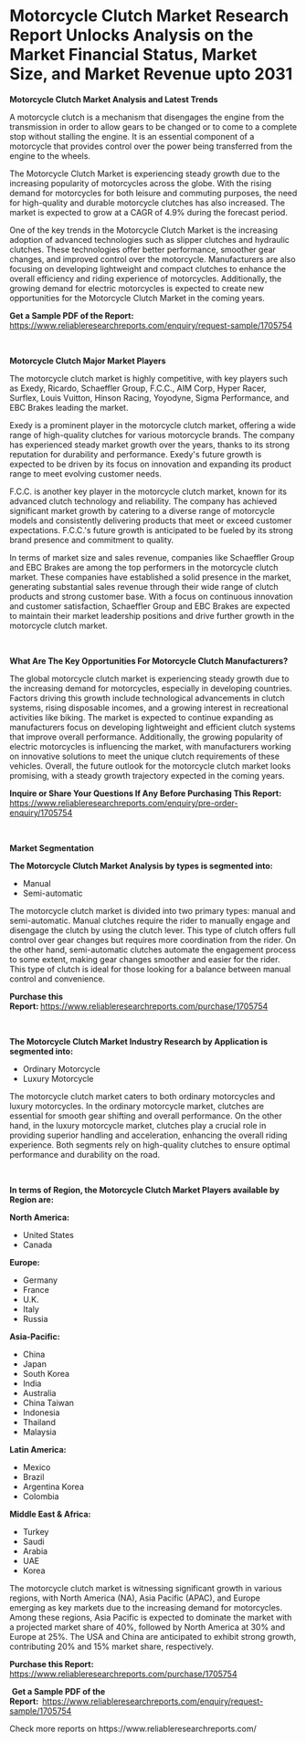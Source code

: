 <p><h1>Motorcycle Clutch Market Research Report Unlocks Analysis on the Market Financial Status, Market Size, and Market Revenue upto 2031</h1></p><p><strong>Motorcycle Clutch Market Analysis and Latest Trends</strong></p>
<p><p>A motorcycle clutch is a mechanism that disengages the engine from the transmission in order to allow gears to be changed or to come to a complete stop without stalling the engine. It is an essential component of a motorcycle that provides control over the power being transferred from the engine to the wheels.</p><p>The Motorcycle Clutch Market is experiencing steady growth due to the increasing popularity of motorcycles across the globe. With the rising demand for motorcycles for both leisure and commuting purposes, the need for high-quality and durable motorcycle clutches has also increased. The market is expected to grow at a CAGR of 4.9% during the forecast period.</p><p>One of the key trends in the Motorcycle Clutch Market is the increasing adoption of advanced technologies such as slipper clutches and hydraulic clutches. These technologies offer better performance, smoother gear changes, and improved control over the motorcycle. Manufacturers are also focusing on developing lightweight and compact clutches to enhance the overall efficiency and riding experience of motorcycles. Additionally, the growing demand for electric motorcycles is expected to create new opportunities for the Motorcycle Clutch Market in the coming years.</p></p>
<p><strong>Get a Sample PDF of the Report:&nbsp;</strong> <a href="https://www.reliableresearchreports.com/enquiry/request-sample/1705754">https://www.reliableresearchreports.com/enquiry/request-sample/1705754</a></p>
<p>&nbsp;</p>
<p><strong>Motorcycle Clutch Major Market Players</strong></p>
<p><p>The motorcycle clutch market is highly competitive, with key players such as Exedy, Ricardo, Schaeffler Group, F.C.C., AIM Corp, Hyper Racer, Surflex, Louis Vuitton, Hinson Racing, Yoyodyne, Sigma Performance, and EBC Brakes leading the market. </p><p>Exedy is a prominent player in the motorcycle clutch market, offering a wide range of high-quality clutches for various motorcycle brands. The company has experienced steady market growth over the years, thanks to its strong reputation for durability and performance. Exedy's future growth is expected to be driven by its focus on innovation and expanding its product range to meet evolving customer needs.</p><p>F.C.C. is another key player in the motorcycle clutch market, known for its advanced clutch technology and reliability. The company has achieved significant market growth by catering to a diverse range of motorcycle models and consistently delivering products that meet or exceed customer expectations. F.C.C.'s future growth is anticipated to be fueled by its strong brand presence and commitment to quality.</p><p>In terms of market size and sales revenue, companies like Schaeffler Group and EBC Brakes are among the top performers in the motorcycle clutch market. These companies have established a solid presence in the market, generating substantial sales revenue through their wide range of clutch products and strong customer base. With a focus on continuous innovation and customer satisfaction, Schaeffler Group and EBC Brakes are expected to maintain their market leadership positions and drive further growth in the motorcycle clutch market.</p></p>
<p>&nbsp;</p>
<p><strong>What Are The Key Opportunities For Motorcycle Clutch Manufacturers?</strong></p>
<p><p>The global motorcycle clutch market is experiencing steady growth due to the increasing demand for motorcycles, especially in developing countries. Factors driving this growth include technological advancements in clutch systems, rising disposable incomes, and a growing interest in recreational activities like biking. The market is expected to continue expanding as manufacturers focus on developing lightweight and efficient clutch systems that improve overall performance. Additionally, the growing popularity of electric motorcycles is influencing the market, with manufacturers working on innovative solutions to meet the unique clutch requirements of these vehicles. Overall, the future outlook for the motorcycle clutch market looks promising, with a steady growth trajectory expected in the coming years.</p></p>
<p><strong>Inquire or Share Your Questions If Any Before Purchasing This Report:</strong> <a href="https://www.reliableresearchreports.com/enquiry/pre-order-enquiry/1705754">https://www.reliableresearchreports.com/enquiry/pre-order-enquiry/1705754</a></p>
<p>&nbsp;</p>
<p><strong>Market Segmentation</strong></p>
<p><strong>The Motorcycle Clutch Market Analysis by types is segmented into:</strong></p>
<p><ul><li>Manual</li><li>Semi-automatic</li></ul></p>
<p><p>The motorcycle clutch market is divided into two primary types: manual and semi-automatic. Manual clutches require the rider to manually engage and disengage the clutch by using the clutch lever. This type of clutch offers full control over gear changes but requires more coordination from the rider. On the other hand, semi-automatic clutches automate the engagement process to some extent, making gear changes smoother and easier for the rider. This type of clutch is ideal for those looking for a balance between manual control and convenience.</p></p>
<p><strong>Purchase this Report:&nbsp;</strong><a href="https://www.reliableresearchreports.com/purchase/1705754">https://www.reliableresearchreports.com/purchase/1705754</a></p>
<p>&nbsp;</p>
<p><strong>The Motorcycle Clutch Market Industry Research by Application is segmented into:</strong></p>
<p><ul><li>Ordinary Motorcycle</li><li>Luxury Motorcycle</li></ul></p>
<p><p>The motorcycle clutch market caters to both ordinary motorcycles and luxury motorcycles. In the ordinary motorcycle market, clutches are essential for smooth gear shifting and overall performance. On the other hand, in the luxury motorcycle market, clutches play a crucial role in providing superior handling and acceleration, enhancing the overall riding experience. Both segments rely on high-quality clutches to ensure optimal performance and durability on the road.</p></p>
<p>&nbsp;</p>
<p><strong>In terms of Region, the Motorcycle Clutch Market Players available by Region are:</strong></p>
<p>
    <p> <strong> North America: </strong>
        <ul>
            <li>United States</li>
            <li>Canada</li>
        </ul>
        </p> 
    <p> <strong> Europe: </strong>
        <ul>
            <li>Germany</li>
            <li>France</li>
            <li>U.K.</li>
            <li>Italy</li>
            <li>Russia</li>
        </ul>
        </p> 
    <p> <strong> Asia-Pacific: </strong>
        <ul>
            <li>China</li>
            <li>Japan</li>
            <li>South Korea</li>
            <li>India</li>
            <li>Australia</li>
            <li>China Taiwan</li>
            <li>Indonesia</li>
            <li>Thailand</li>
            <li>Malaysia</li>
        </ul>
        </p> 
    <p> <strong> Latin America: </strong>
        <ul>
            <li>Mexico</li>
            <li>Brazil</li>
            <li>Argentina Korea</li>
            <li>Colombia</li>
        </ul>
        </p> 
    <p> <strong> Middle East & Africa: </strong>
        <ul>
            <li>Turkey</li>
            <li>Saudi</li>
            <li>Arabia</li>
            <li>UAE</li>
            <li>Korea</li>
        </ul>
    </p>
    </p>
<p><p>The motorcycle clutch market is witnessing significant growth in various regions, with North America (NA), Asia Pacific (APAC), and Europe emerging as key markets due to the increasing demand for motorcycles. Among these regions, Asia Pacific is expected to dominate the market with a projected market share of 40%, followed by North America at 30% and Europe at 25%. The USA and China are anticipated to exhibit strong growth, contributing 20% and 15% market share, respectively.</p></p>
<p><strong>Purchase this Report: </strong><a href="https://www.reliableresearchreports.com/purchase/1705754">https://www.reliableresearchreports.com/purchase/1705754</a></p>
<p>&nbsp;<strong>Get a Sample PDF of the Report:&nbsp;&nbsp;</strong><a href="https://www.reliableresearchreports.com/enquiry/request-sample/1705754">https://www.reliableresearchreports.com/enquiry/request-sample/1705754</a></p>
<p><strong></strong></p>
<p>Check more reports on https://www.reliableresearchreports.com/</p>